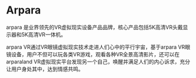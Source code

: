 # 

# Arpara

arpara 是业界领先的VR虚拟现实设备产品品牌，核心产品包括5K高清VR头戴显示器和5K高清VR一体机。

arpara VR通过VR眼镜虚拟现实技术走进人们心中的平行宇宙，基于arpara VR眼镜设备，用户不但可以玩各类VR游戏，观看各种VR全景高清影片，还可以在 arparaland VR虚拟现实平台发现另一个自己，唤醒并满足人们的内心诉求，充分让用户身处其中，达到情感共鸣。

